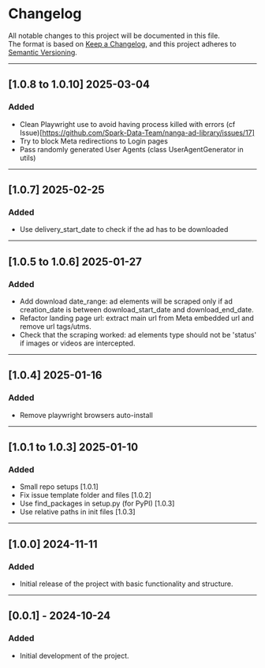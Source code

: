 # Changelog

All notable changes to this project will be documented in this file.  
The format is based on [Keep a Changelog](https://keepachangelog.com/en/1.0.0/), and this project adheres to [Semantic Versioning](https://semver.org/).

[//]: # (## [Unreleased])

[//]: # (### Added)

[//]: # (- Description of any new feature or functionality added to the project.)

[//]: # ()
[//]: # (### Changed)

[//]: # (- Description of changes or improvements made to existing features.)

[//]: # ()
[//]: # (### Fixed)

[//]: # (- Description of bugs or issues that have been fixed.)

[//]: # ()
[//]: # (### Deprecated)

[//]: # (- Description of features that are no longer recommended for use and may be removed in future versions.)

[//]: # ()
[//]: # (### Removed)

[//]: # (- Description of any features that were removed from the project.)

[//]: # ()
[//]: # (### Security)

[//]: # (- Description of any security issues that were addressed.)

---

## [1.0.8 to 1.0.10] 2025-03-04
### Added
- Clean Playwright use to avoid having process killed with errors (cf Issue)[https://github.com/Spark-Data-Team/nanga-ad-library/issues/17]
- Try to block Meta redirections to Login pages
- Pass randomly generated User Agents (class UserAgentGenerator in utils)

---

## [1.0.7] 2025-02-25
### Added
- Use delivery_start_date to check if the ad has to be downloaded

---

## [1.0.5 to 1.0.6] 2025-01-27
### Added
- Add download date_range:
  ad elements will be scraped only if ad creation_date is between download_start_date and download_end_date.
- Refactor landing page url:
  extract main url from Meta embedded url and remove url tags/utms.
- Check that the scraping worked:
  ad elements type should not be 'status' if images or videos are intercepted.

---

## [1.0.4] 2025-01-16
### Added
- Remove playwright browsers auto-install

---

## [1.0.1 to 1.0.3] 2025-01-10
### Added
- Small repo setups [1.0.1]
- Fix issue template folder and files [1.0.2]
- Use find_packages in setup.py (for PyPI) [1.0.3]
- Use relative paths in init files [1.0.3]

---

## [1.0.0] 2024-11-11
### Added
- Initial release of the project with basic functionality and structure.

---

## [0.0.1] - 2024-10-24
### Added
- Initial development of the project.
